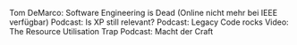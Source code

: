 Tom DeMarco: Software Engineering is Dead (Online nicht mehr bei IEEE verfügbar)
Podcast: Is XP still relevant?
Podcast: Legacy Code rocks
Video: The Resource Utilisation Trap
Podcast: Macht der Craft
